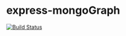 # express-mongoGraph 
[![Build Status](https://travis-ci.com/tuev/express-starter.svg?branch=master)](https://travis-ci.com/tuev/express-starter)
